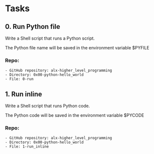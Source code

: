 # Tasks

## 0. Run Python file 

Write a Shell script that runs a Python script.

The Python file name will be saved in the environment variable $PYFILE

### Repo:

	- GitHub repository: alx-higher_level_programming
	- Directory: 0x00-python-hello_world
	- File: 0-run

## 1. Run inline 

Write a Shell script that runs Python code.

The Python code will be saved in the environment variable $PYCODE



### Repo:

	- GitHub repository: alx-higher_level_programming
	- Directory: 0x00-python-hello_world
	- File: 1-run_inline
